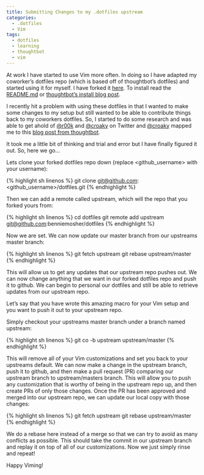 ```yaml
---
title: Submitting Changes to my .dotfiles upstream
categories:
  - .dotfiles
  - Vim
tags:
  - dotfiles
  - learning
  - thoughtbot
  - vim
---
```

At work I have started to use Vim more often. In doing so I have adapted my coworker&#8217;s dotfiles repo (which is based off of thoughtbot&#8217;s dotfiles) and started using it for myself. I have forked it [here](https://github.com/benniemosher/dotfiles). To install read the [README.md](https://github.com/benniemosher/dotfiles/blob/master/README.md) or [thoughtbot&#8217;s install blog post](http://robots.thoughtbot.com/manage-team-and-personal-dotfiles-together-with-rcm).

I recently hit a problem with using these dotfiles in that I wanted to make some changes to my setup but still wanted to be able to contribute things back to my coworkers dotfiles. So, I started to do some research and was able to get ahold of [@r00k](https://twitter.com/r00k) and [@croaky](https://twitter.com/croaky) on Twitter and [@croaky](https://twitter.com/croaky) mapped me to this [blog post from thoughtbot](http://robots.thoughtbot.com/keeping-a-github-fork-updated).

It took me a little bit of thinking and trial and error but I have finally figured it out. So, here we go&#8230;

Lets clone your forked dotfiles repo down (replace <github_username> with your username):

{% highlight sh linenos %}
git clone git@github.com:<github_username>/dotfiles.git
{% endhighlight %}

Then we can add a remote called upstream, which will the repo that you forked yours from:

{% highlight sh linenos %}
cd dotfiles
git remote add upstream git@github.com:benniemosher/dotfiles
{% endhighlight %}

Now we are set. We can now update our master branch from our upstreams master branch:

{% highlight sh linenos %}
git fetch upstream
git rebase upstream/master
{% endhighlight %}

This will allow us to get any updates that our upstream repo pushes out. We can now change anything that we want in our forked dotfiles repo and push it to github. We can begin to personal our dotfiles and still be able to retrieve updates from our upstream repo.

Let&#8217;s say that you have wrote this amazing macro for your Vim setup and you want to push it out to your upstream repo.

Simply checkout your upstreams master branch under a branch named upstream:

{% highlight sh linenos %}
git co -b upstream upstream/master
{% endhighlight %}

This will remove all of your Vim customizations and set you back to your upstreams default. We can now make a change in the upstream branch, push it to github, and then make a pull request (PR) comparing our upstream branch to upstream/masters branch. This will allow you to push any customization that is worthy of being in the upstream repo up, and then create PRs of only those changes. Once the PR has been approved and merged into our upstream repo, we can update our local copy with those changes:

{% highlight sh linenos %}
git fetch upstream
git rebase upstream/master
{% endhighlight %}

We do a rebase here instead of a merge so that we can try to avoid as many conflicts as possible. This should take the commit in our upstream branch and replay it on top of all of our customizations. Now we just simply rinse and repeat!

Happy Viming!
